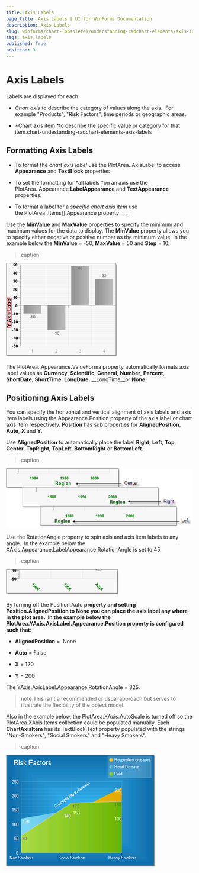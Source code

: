```yaml
---
title: Axis Labels
page_title: Axis Labels | UI for WinForms Documentation
description: Axis Labels
slug: winforms/chart-(obsolete)/understanding-radchart-elements/axis-labels
tags: axis,labels
published: True
position: 3
---
```


# Axis Labels



Labels are displayed for each:

* *Chart axis* to describe the category of values along the axis.  For example "Products", "Risk Factors", time periods or geographic areas. 


* *Chart axis item *to describe the specific value or category for that item.chart-undestanding-radchart-elements-axis-labels

## Formatting Axis Labels

* To format the *chart axis label* use the PlotArea.<axis>.AxisLabel to access __Appearance__ and __TextBlock__ properties 


* To set the formatting for *all labels *on an axis use the PlotArea.<axis>.Appearance __LabelAppearance__ and __TextAppearance__ properties. 


* To format a label for a *specific chart axis item* use the PlotArea.<axis>.Items[].Appearance property__.__

Use the __MinValue__ and __MaxValue__ properties to specify the minimum and maximum values for the data to display. The __MinValue__ property allows you to specify either negative or positive number as the minimum value. In the example below the __MinValue__ = -50, __MaxValue__ = 50 and __Step__ = 10.
>caption 

![chart-undestanding-radchart-elements-axis-labels 001](images/chart-undestanding-radchart-elements-axis-labels001.png)

The PlotArea.<axis>.Appearance.ValueForma property automatically formats axis label values as __Currency__, __Scientific__, __General__, __Number__, __Percent__, __ShortDate__, __ShortTime__, __LongDate__, __LongTime__or __None__.

## Positioning Axis Labels

You can specify the horizontal and vertical alignment of axis labels and axis item labels using the Appearance.Position property of the axis label or chart axis item respectively. __Position__ has sub properties for __AlignedPosition__, __Auto__, __X__ and __Y__.  

Use __AlignedPosition__ to automatically place the label __Right__, __Left__, __Top__, __Center__, __TopRight__, __TopLeft__, __BottomRight__ or __BottomLeft__.  
>caption 

![chart-undestanding-radchart-elements-axis-labels 002](images/chart-undestanding-radchart-elements-axis-labels002.png)

Use the RotationAngle property to spin axis and axis item labels to any angle.  In the example below the XAxis.Appearance.LabelAppearance.RotationAngle is set to 45.
>caption 

![chart-undestanding-radchart-elements-axis-labels 003](images/chart-undestanding-radchart-elements-axis-labels003.png)

By turning off the Position.Auto ____property and setting Position.AlignedPosition to __None__ you can place the axis label any where in the plot area.  In the example below the PlotArea.YAxis.AxisLabel.Appearance.Position property is configured such that__:__

* __AlignedPosition__ =  None 


* __Auto__ = False 


* __X__ = 120 


* __Y__ = 200

The YAxis.AxisLabel.Appearance.RotationAngle = 325. 

>note This isn't a recommended or usual approach but serves to illustrate the flexibility of the object model.
>


Also in the example below, the PlotArea.XAxis.AutoScale is turned off so the PlotArea.XAxis.Items collection could be populated manually. Each __ChartAxisItem__ has its TextBlock.Text property populated with the strings "Non-Smokers", "Social Smokers" and "Heavy Smokers".
>caption 

![chart-undestanding-radchart-elements-axes 003](images/chart-undestanding-radchart-elements-axes003.png)

